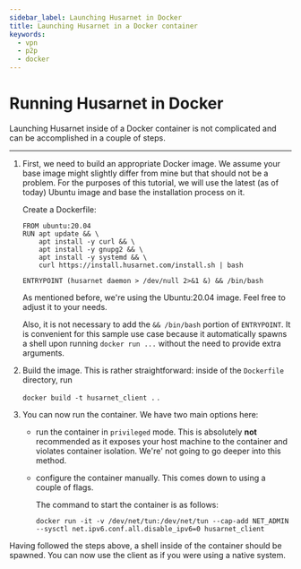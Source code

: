 ```yaml
---
sidebar_label: Launching Husarnet in Docker
title: Launching Husarnet in a Docker container
keywords:
  - vpn
  - p2p
  - docker
---
```



# Running Husarnet in Docker

Launching Husarnet inside of a Docker container is not complicated and can be accomplished in a couple of steps.

--- 

1. First, we need to build an appropriate Docker image. We assume your base image might slightly differ from mine but that should not be a problem.
For the purposes of this tutorial, we will use the latest (as of today) Ubuntu image and base the installation process on it.

    Create a Dockerfile:

    ```
    FROM ubuntu:20.04
    RUN apt update && \
        apt install -y curl && \
        apt install -y gnupg2 && \
        apt install -y systemd && \
        curl https://install.husarnet.com/install.sh | bash

    ENTRYPOINT (husarnet daemon > /dev/null 2>&1 &) && /bin/bash
    ```  

    As mentioned before, we're using the Ubuntu:20.04 image. 
    Feel free to adjust it to your needs.

    Also, it is not necessary to add the ```&& /bin/bash``` portion of ```ENTRYPOINT```. It is convenient for this sample use case because it automatically spawns a shell upon running ```docker run ...``` without the need to provide extra arguments. 

2. Build the image. This is rather straightforward: inside of the ```Dockerfile``` directory, run

    ```docker build -t husarnet_client .``` .

3. You can now run the container. We have two main options here:
    - run the container in ```privileged``` mode. This is absolutely **not** recommended as it exposes your host machine to the container and violates container isolation. We're' not going to go deeper into this method.

    - configure the container manually. This comes down to using a couple of flags.

        The command to start the container is as follows:
        
        ```
        docker run -it -v /dev/net/tun:/dev/net/tun --cap-add NET_ADMIN --sysctl net.ipv6.conf.all.disable_ipv6=0 husarnet_client
        ``` 

Having followed the steps above, a shell inside of the container should be spawned. You can now use the client as if you were using a native system.
